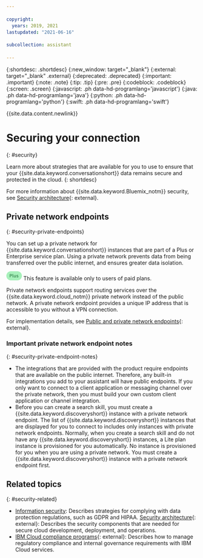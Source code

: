 ```yaml
---

copyright:
  years: 2019, 2021
lastupdated: "2021-06-16"

subcollection: assistant

---
```


{:shortdesc: .shortdesc}
{:new_window: target="_blank"}
{:external: target="_blank" .external}
{:deprecated: .deprecated}
{:important: .important}
{:note: .note}
{:tip: .tip}
{:pre: .pre}
{:codeblock: .codeblock}
{:screen: .screen}
{:javascript: .ph data-hd-programlang='javascript'}
{:java: .ph data-hd-programlang='java'}
{:python: .ph data-hd-programlang='python'}
{:swift: .ph data-hd-programlang='swift'}

{{site.data.content.newlink}}

# Securing your connection
{: #security}

Learn more about strategies that are available for you to use to ensure that your {{site.data.keyword.conversationshort}} data remains secure and protected in the cloud.
{: shortdesc}

For more information about {{site.data.keyword.Bluemix_notm}} security, see [Security architecture](https://www.ibm.com/cloud/architecture/architecture/practices/watson-security-architecture/){: external}.

<!--## Bring your own key
{: #security-byok}

This feature is available with Enterprise with Data Isolation plans that are hosted in Dallas or Washington, DC only.
{: note}

When you integrate with {{site.data.keyword.keymanagementservicefull}}, you can encrypt {{site.data.keyword.conversationshort}} data in Enterprise with Data Isolation plan instances with encryption keys that you create or import.

For implementation details, see [Protecting sensitive information in your {{site.data.keyword.watson}} service](/docs/watson?topic=watson-keyservice){: external}.

### Important encryption key notes
{: #security-byok-notes}

- Do not delete your key or your {{site.data.keyword.keymanagementserviceshort}} instance. The key is required to access your data and only you manage it. IBM cannot help you retrieve your data if you accidentally delete your key.
- You cannot delete the first {{site.data.keyword.conversationshort}} service instance that you create with your Enterprise with Data Isolation plan. The access policies for your Enterprise with Data Isolation instances are derived from the first instance that you add. In fact, each time you create an instance in this Enterprise with Data Isolation plan, you must set the **Encrypted with a Key Protect root key** option to **Yes**, and then specify the key protect instance details for this plan.

For existing customers, a new Enterprise with Data Isolation slot must be provisioned for you before you can use {{site.data.keyword.keymanagementserviceshort}}. (A Enterprise with Data Isolation slot is a collection of Kubernetes deployments of a {{site.data.keyword.conversationshort}} service.) Your data must be migrated to the newly provisioned slot. You also must create a new resource group and use it with your new Enterprise with Data Isolation instances.-->

## Private network endpoints
{: #security-private-endpoints}

You can set up a private network for {{site.data.keyword.conversationshort}} instances that are part of a Plus or Enterprise service plan. Using a private network prevents data from being transferred over the public internet, and ensures greater data isolation.

![Plus or higher plans only](images/plus.png) This feature is available only to users of paid plans.

Private network endpoints support routing services over the {{site.data.keyword.cloud_notm}} private network instead of the public network. A private network endpoint provides a unique IP address that is accessible to you without a VPN connection.

For implementation details, see [Public and private network endpoints](/docs/watson?topic=watson-public-private-endpoints){: external}.

### Important private network endpoint notes
{: #security-private-endpoint-notes}

- The integrations that are provided with the product require endpoints that are available on the public internet. Therefore, any built-in integrations you add to your assistant will have public endpoints. If you only want to connect to a client application or messaging channel over the private network, then you must build your own custom client application or channel integration.
- Before you can create a search skill, you must create a {{site.data.keyword.discoveryshort}} instance with a private network endpoint. The list of {{site.data.keyword.discoveryshort}} instances that are displayed for you to connect to includes only instances with private network endpoints. Normally, when you create a search skill and do not have any {{site.data.keyword.discoveryshort}} instances, a Lite plan instance is provisioned for you automatically. No instance is provisioned for you when you are using a private network. You must create a {{site.data.keyword.discoveryshort}} instance with a private network endpoint first.

## Related topics
{: #security-related}

- [Information security](/docs/assistant?topic=assistant-information-security): Describes strategies for complying with data protection regulations, such as GDPR and HIPAA. 
[Security architecture](https://www.ibm.com/cloud/architecture/architecture/practices/watson-security-architecture/){: external}: Describes the security components that are needed for secure cloud development, deployment, and operations.
- [IBM Cloud compliance programs](https://www.ibm.com/cloud/compliance){: external}: Describes how to manage regulatory compliance and internal governance requirements with IBM Cloud services.